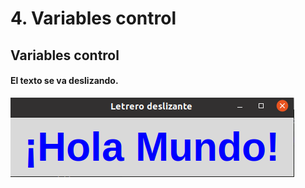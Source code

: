 # 4. Variables control

## Variables control

#### El texto se va deslizando.

![Hola mundo](mundo.png "Hola mundo")